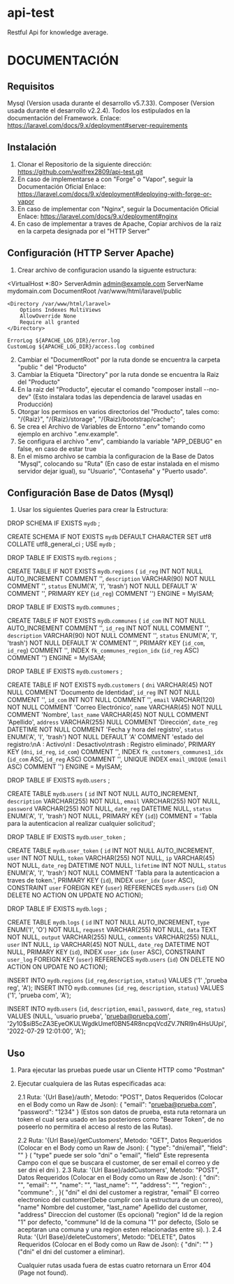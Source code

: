 # api-test
Restful Api for knowledge average.

# DOCUMENTACIÓN

## Requisitos
Mysql (Version usada durante el desarrollo v5.7.33).
Composer (Version usada durante el desarrollo v2.2.4).
Todos los estipulados en la documentación del Framework.
Enlace: https://laravel.com/docs/9.x/deployment#server-requirements

## Instalación
1. Clonar el Repositorio de la siguiente dirección: https://github.com/wolfrex2809/api-test.git
2. En caso de implementarse a con "Forge" o "Vapor", seguir la Documentación Oficial
   Enlace: https://laravel.com/docs/9.x/deployment#deploying-with-forge-or-vapor
3. En caso de implementar con "Nginx", seguir la Documentación Oficial
   Enlace: https://laravel.com/docs/9.x/deployment#nginx
4. En caso de implementar a traves de Apache, Copiar archivos de la raiz en la carpeta designada por el "HTTP Server"

## Configuración (HTTP Server Apache)
1. Crear archivo de configuracion usando la siguente estructura:
	
<VirtualHost *:80>
    ServerAdmin admin@example.com
    ServerName mydomain.com
    DocumentRoot /var/www/html/laravel/public

    <Directory /var/www/html/laravel>
	    Options Indexes MultiViews
	    AllowOverride None
	    Require all granted
	</Directory>

    ErrorLog ${APACHE_LOG_DIR}/error.log
    CustomLog ${APACHE_LOG_DIR}/access.log combined
</VirtualHost>

2. Cambiar el "DocumentRoot" por la ruta donde se encuentra la carpeta "public " del "Producto"
3. Cambiar la Etiqueta "Directory" por la ruta donde se encuentra la Raiz del "Producto"
4. En la raiz del "Producto", ejecutar el comando "composer install --no-dev" 
(Esto instalara todas las dependencia de laravel usadas en Producción)
5. Otorgar los permisos en varios directorios del "Producto", 
tales como: "/{Raiz}", "/{Raiz}/storage", "/{Raiz}/bootstrap/cache";
6. Se crea el Archivo de Variables de Entorno ".env" tomando como ejemplo en archivo ".env.example".
7. Se configura el archivo ".env", cambiando la variable "APP_DEBUG" en false, en caso de estar true
8. En el mismo archivo se cambia la configuracion de la Base de Datos "Mysql", 
colocando su "Ruta" (En caso de estar instalada en el mismo servidor dejar igual),
   su "Usuario", "Contaseña" y "Puerto usado".


## Configuración Base de Datos (Mysql)

1. Usar los siguientes Queries para crear la Estructura:


DROP SCHEMA IF EXISTS `mydb` ;

CREATE SCHEMA IF NOT EXISTS `mydb` DEFAULT CHARACTER SET utf8 COLLATE
utf8_general_ci ;
USE `mydb` ;

DROP TABLE IF EXISTS `mydb`.`regions` ;

CREATE TABLE IF NOT EXISTS `mydb`.`regions` (
`id_reg` INT NOT NULL AUTO_INCREMENT COMMENT '', `description` VARCHAR(90)
NOT NULL COMMENT '',
`status` ENUM('A', 'I', 'trash') NOT NULL DEFAULT 'A' COMMENT '', PRIMARY KEY
(`id_reg`) COMMENT '')
ENGINE = MyISAM;

DROP TABLE IF EXISTS `mydb`.`communes` ;

CREATE TABLE IF NOT EXISTS `mydb`.`communes` (
`id_com` INT NOT NULL AUTO_INCREMENT COMMENT '', `id_reg` INT NOT NULL
COMMENT '',
`description` VARCHAR(90) NOT NULL COMMENT '',
`status` ENUM('A', 'I', 'trash') NOT NULL DEFAULT 'A' COMMENT '', PRIMARY KEY
(`id_com`, `id_reg`) COMMENT '',
INDEX `fk_communes_region_idx` (`id_reg` ASC) COMMENT '')
ENGINE = MyISAM;

DROP TABLE IF EXISTS `mydb`.`customers` ;

CREATE TABLE IF NOT EXISTS `mydb`.`customers` (
`dni` VARCHAR(45) NOT NULL COMMENT 'Documento de Identidad',
`id_reg` INT NOT NULL COMMENT '',
`id_com` INT NOT NULL COMMENT '',
`email` VARCHAR(120) NOT NULL COMMENT 'Correo Electrónico',
`name` VARCHAR(45) NOT NULL COMMENT 'Nombre',
`last_name` VARCHAR(45) NOT NULL COMMENT 'Apellido',
`address` VARCHAR(255) NULL COMMENT 'Dirección',
`date_reg` DATETIME NOT NULL COMMENT 'Fecha y hora del registro',
`status` ENUM('A', 'I', 'trash') NOT NULL DEFAULT 'A' COMMENT 'estado del registro:\nA
: Activo\nI : Desactivo\ntrash : Registro eliminado',
PRIMARY KEY (`dni`, `id_reg`, `id_com`) COMMENT '',
INDEX `fk_customers_communes1_idx` (`id_com` ASC, `id_reg` ASC) COMMENT '',
UNIQUE INDEX `email_UNIQUE` (`email` ASC) COMMENT '')
ENGINE = MyISAM;


DROP TABLE IF EXISTS `mydb`.`users` ;

CREATE TABLE `mydb`.`users` (
  `id` INT NOT NULL AUTO_INCREMENT,
  `description` VARCHAR(255) NOT NULL,
  `email` VARCHAR(255) NOT NULL,
  `password` VARCHAR(255) NOT NULL,
  `date_reg` DATETIME NULL,
  `status` ENUM('A', 'I', 'trash') NOT NULL,
  PRIMARY KEY (`id`))
COMMENT = 'Tabla para la autenticacion al realizar cualquier solicitud';

DROP TABLE IF EXISTS `mydb`.`user_token` ;

CREATE TABLE `mydb`.`user_token` (
  `id` INT NOT NULL AUTO_INCREMENT,
  `user` INT NOT NULL,
  `token` VARCHAR(255) NOT NULL,
  `ip` VARCHAR(45) NOT NULL,
  `date_reg` DATETIME NOT NULL,
  `lifetime` INT NOT NULL,
  `status` ENUM('A', 'I', 'trash') NOT NULL COMMENT 'Tabla para la autenticacion a traves de token.',
  PRIMARY KEY (`id`),
  INDEX `user_idx` (`user` ASC),
  CONSTRAINT `user`
    FOREIGN KEY (`user`)
    REFERENCES `mydb`.`users` (`id`)
    ON DELETE NO ACTION
    ON UPDATE NO ACTION);

DROP TABLE IF EXISTS `mydb`.`logs` ;

CREATE TABLE `mydb`.`logs` (
  `id` INT NOT NULL AUTO_INCREMENT,
  `type` ENUM('I', 'O') NOT NULL,
  `request` VARCHAR(255) NOT NULL,
  `data` TEXT NOT NULL,
  `output` VARCHAR(255) NULL,
  `comments` VARCHAR(255) NULL,
  `user` INT NULL,
  `ip` VARCHAR(45) NOT NULL,
  `date_reg` DATETIME NOT NULL,
  PRIMARY KEY (`id`),
  INDEX `user_idx` (`user` ASC),
  CONSTRAINT `user_log`
    FOREIGN KEY (`user`)
    REFERENCES `mydb`.`users` (`id`)
    ON DELETE NO ACTION
    ON UPDATE NO ACTION);

INSERT INTO `mydb`.`regions` (`id_reg`,`description`, `status`) VALUES ('1' ,'prueba reg', 'A');
INSERT INTO `mydb`.`communes` (`id_reg`, `description`, `status`) VALUES ('1', 'prueba com', 'A');

INSERT INTO `mydb`.`users` (`id`, `description`, `email`, `password`, `date_reg`, `status`) 
VALUES (NULL, 'usuario prueba', 'prueba@prueba.com', 
'$2y$10$siB5cZA3EyeOKULWgdkUmef0BN54R8ncpqVcdZV.7NRl9n4HsUUpi', '2022-07-29 12:01:00', 'A');


## Uso

1. Para ejecutar las pruebas puede usar un Cliente HTTP como "Postman"
2. Ejecutar cualquiera de las Rutas especificadas aca:

	2.1 Ruta: '{Url Base}/auth', Metodo: "POST", Datos Requeridos (Colocar en el Body como un Raw de Json): 
	{ 
		"email": "prueba@prueba.com", 
		"password": "1234"
	} (Estos son datos de prueba, esta ruta retornara un token el cual sera usado en las posteriores como "Bearer Token",
	 de no poseerlo no permitira el acceso al resto de las Rutas).

	2.2  Ruta: '{Url Base}/getCustomers', Metodo: "GET", Datos Requeridos (Colocar en el Body como un Raw de Json): 
	{ 
		"type": "dni/email", 
		"field": ""
	} (
		"type" puede ser solo "dni" o "email", 
		"field" Este representa Campo con el que se buscara el customer, de ser email el correo y de ser dni el dni
	).
	2.3  Ruta: '{Url Base}/addCustomers', Metodo: "POST", Datos Requeridos (Colocar en el Body como un Raw de Json): 
	{
	    "dni": "",
	    "email": "",
	    "name": "",
	    "last_name": "",
	    "address": "",
	    "region": ,
	    "commune": ,
	}(
		"dni" el dni del customer a registrar, 
		"email" El correo electronico del customer(Debe cumplir con la estructura de un correo),
		"name" Nombre del customer,
		"last_name" Apellido del customer,
		"address" Direccion del customer (Es opcional)
		"region" Id de la region "1" por defecto,
		"commune" Id de la comuna "1" por defecto,
		(Solo se aceptaran una comuna y una region esten relacionadas entre si).
	).
	2.4 Ruta: '{Url Base}/deleteCustomers', Metodo: "DELETE", Datos Requeridos (Colocar en el Body como un Raw de Json): 
	{
    	"dni": "" 
	}
	("dni" el dni del customer a eliminar).

	Cualquier rutas usada fuera de estas cuatro retornara un Error 404 (Page not found).